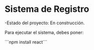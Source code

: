 <h1>Sistema de Registro</h1>

-Estado del proyecto: En construcción.

Para ejecutar el sistema, debes poner:

´´´npm install react´´´
